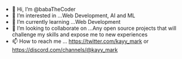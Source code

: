 - 👋 Hi, I’m @babaTheCoder
- 👀 I’m interested in ...Web Development, AI and ML
- 🌱 I’m currently learning ...Web Development 
- 💞️ I’m looking to collaborate on ...Any open source projects that will challenge my skills and expose me to new experiences
- 📫 How to reach me ... https://twitter.com/kayy_mark or https://discord.com/channels/@kayy_mark

<!---
babaTheCoder/babaTheCoder is a ✨ special ✨ repository because its `README.md` (this file) appears on your GitHub profile.
You can click the Preview link to take a look at your changes.
--->

